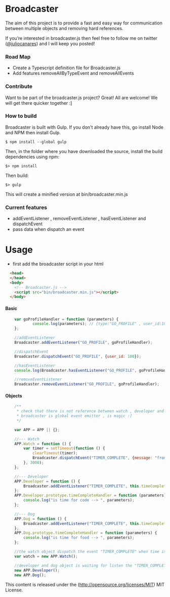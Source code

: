 Broadcaster
=============

The aim of this project is to provide a fast and easy way for communication
between multiple objects and removing hard references.

If you’re interested in broadcaster.js then feel free to follow me on twitter
([@juliocanares](https://twitter.com/juliocanares)) and I will keep you posted!


### Road Map ###

* Create a Typescript definition file for Broadcaster.js
* Add features removeAllByTypeEvent and removeAllEvents

### Contribute ###

Want to be part of the broadcaster.js project? Great! All are welcome! We will get there quicker together :]

### How to build ###

Broadcaster is built with Gulp. If you don't already have this, go install Node and NPM then install Gulp.

```
$ npm install --global gulp
```

Then, in the folder where you have downloaded the source, install the build dependencies using npm:

```
$> npm install
```

Then build:

```
$> gulp
```

This will create a minified version at bin/broadcaster.min.js

### Current features ###

- addEventListener , removeEventListener , hasEventListener and dispatchEvent
- pass data when dispatch an event

Usage
=============
- first add the broadcaster script in your html
```html
  <head>
  </head>
  <body>
    <!-- Broadcaster.js -->
    <script src="bin/broadcaster.min.js"></script>
  </body>
```
#### Basic ####

```javascript
    var goProfileHandler = function (parameters) {
            console.log(parameters); // {type:"GO_PROFILE" , user_id:100}
    };

    //addEventListener
    Broadcaster.addEventListener("GO_PROFILE", goProfileHandler);

    //dispatchEvent
    Broadcaster.dispatchEvent("GO_PROFILE", {user_id: 100});

    //hasEventListener
    console.log(Broadcaster.hasEventListener("GO_PROFILE", goProfileHandler)); // true;

    //removeEventListener
    Broadcaster.removeEventListener("GO_PROFILE", goProfileHandler);
```

#### Objects ####

```javascript
    /**
     * check that there is not reference between watch , developer and dog objects.
     * broadcaster is global event emitter , is magic :]
     */

    var APP = APP || {};

    //--- Watch
    APP.Watch = function () {
        var timer = setTimeout(function () {
            clearTimeout(timer);
            Broadcaster.dispatchEvent("TIMER_COMPLETE", {message: "from watch"});
        }, 3000);
    };

    //--- Developer
    APP.Developer = function () {
        Broadcaster.addEventListener("TIMER_COMPLETE", this.timeCompleteHandler);
    };
    APP.Developer.prototype.timeCompleteHandler = function (parameters) {
        console.log("is time for code --> ", parameters);
    };

    //--- Dog
    APP.Dog = function () {
        Broadcaster.addEventListener("TIMER_COMPLETE", this.timeCompleteHandler);
    };
    APP.Dog.prototype.timeCompleteHandler = function (parameters) {
        console.log("is time for food --> ", parameters);
    };

    //the watch object dispatch the event "TIMER_COMPLETE" when time is completed.
    var watch = new APP.Watch();

    //developer and dog object is waiting for listen the "TIMER_COMPLETE" event
    new APP.Developer();
    new APP.Dog();
```

This content is released under the (http://opensource.org/licenses/MIT) MIT License.
